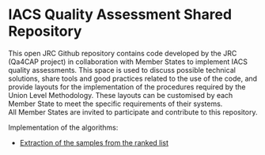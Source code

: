 # IACS Quality Assessment Shared Repository  
This open JRC Github repository contains code developed by the JRC (Qa4CAP project) in collaboration with Member States to implement IACS quality assessments. 
This space is used to discuss possible technical solutions, share tools and good practices related to the use of the code, and provide layouts for the implementation of the procedures required by the Union Level Methodology. These layouts can be customised by each Member State to meet the specific requirements of their systems.   
All Member States are invited to participate and contribute to this repository.   
  
Implementation of the algorithms: 
* [Extraction of the samples from the ranked list](sample_extraction/readme.md)
